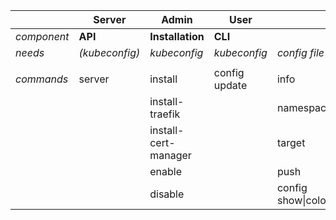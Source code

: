 |           | Server | Admin                | User          | | 
| --------- | ------ | -------------------- | ------------- | --- |
| *component* | **API**    | **Installation**   | **CLI**   |  |
| *needs*   |   *(kubeconfig)*     | *kubeconfig*           | *kubeconfig*    | *config file* |
|           |        |                      |               |  |
| *commands*  | server | install              | config update | info |
|           |        | install-traefik      |               | namespace |
|           |        | install-cert-manager |               | target |
|           |        | enable               |               | push |
|           |        | disable              |               | config show\|colors |
